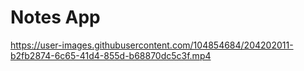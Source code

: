 # Notes App

https://user-images.githubusercontent.com/104854684/204202011-b2fb2874-6c65-41d4-855d-b68870dc5c3f.mp4

